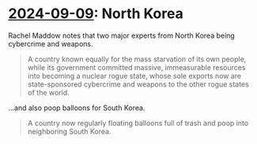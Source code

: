 # [2024-09-09](https://s3.amazonaws.com/writecomments.com/transcripts/268ddedbc68c51318dedccaf4b7bf20f.csv): North Korea

Rachel Maddow notes that two major experts from North Korea being cybercrime and weapons.

> A country known equally for the mass starvation of its own people, while its government committed massive, immeasurable resources into becoming a nuclear rogue state, whose sole exports now are state-sponsored cybercrime and weapons to the other rogue states of the world.

...and also poop balloons for South Korea.

> A country now regularly floating balloons full of trash and poop into neighboring South Korea.
